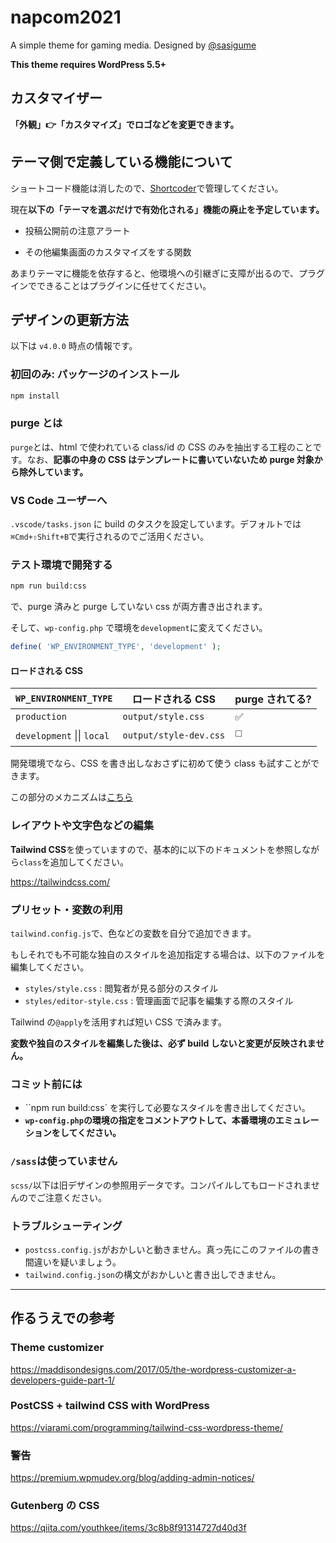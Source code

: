 # napcom2021

A simple theme for gaming media.
Designed by [@sasigume](https://github.com/sasigume)

**This theme requires WordPress 5.5+**

## カスタマイザー

**「外観」👉「カスタマイズ」でロゴなどを変更できます。**

## テーマ側で定義している機能について

ショートコード機能は消したので、[Shortcoder](https://wordpress.org/plugins/shortcoder/)で管理してください。

現在**以下の「テーマを選ぶだけで有効化される」機能の廃止を予定しています。**

- 投稿公開前の注意アラート

- その他編集画面のカスタマイズをする関数

あまりテーマに機能を依存すると、他環境への引継ぎに支障が出るので、プラグインでできることはプラグインに任せてください。

## デザインの更新方法

以下は `v4.0.0` 時点の情報です。

### 初回のみ: パッケージのインストール

```bash
npm install
```

### purge とは

`purge`とは、html で使われている class/id の CSS のみを抽出する工程のことです。なお、**記事の中身の CSS はテンプレートに書いていないため purge 対象から除外しています。**

### VS Code ユーザーへ

`.vscode/tasks.json` に build のタスクを設定しています。デフォルトでは`⌘Cmd+⇧Shift+B`で実行されるのでご活用ください。

### テスト環境で開発する

```bash
npm run build:css
```

で、purge 済みと purge していない css が両方書き出されます。

そして、`wp-config.php` で環境を`development`に変えてください。

```php
define( 'WP_ENVIRONMENT_TYPE', 'development' );
```

#### ロードされる CSS

| `WP_ENVIRONMENT_TYPE`      | ロードされる CSS       | purge されてる?       |
| -------------------------- | ---------------------- | --------------------- |
| `production`               | `output/style.css`     | :white_check_mark:    |
| `development` \|\| `local` | `output/style-dev.css` | :white_medium_square: |

開発環境でなら、CSS を書き出しなおさずに初めて使う class も試すことができます。

この部分のメカニズムは[こちら](https://qiita.com/sasigume/items/b64109e919ed4253ce64)

### レイアウトや文字色などの編集

**Tailwind CSS**を使っていますので、基本的に以下のドキュメントを参照しながら`class`を追加してください。

https://tailwindcss.com/

### プリセット・変数の利用

`tailwind.config.js`で、色などの変数を自分で追加できます。

もしそれでも不可能な独自のスタイルを追加指定する場合は、以下のファイルを編集してください。

- `styles/style.css` : 閲覧者が見る部分のスタイル
- `styles/editor-style.css` : 管理画面で記事を編集する際のスタイル

Tailwind の`@apply`を活用すれば短い CSS で済みます。

**変数や独自のスタイルを編集した後は、必ず build しないと変更が反映されません。**

### コミット前には

- ``npm run build:css` を実行して必要なスタイルを書き出してください。
- **`wp-config.php`の環境の指定をコメントアウトして、本番環境のエミュレーションをしてください。**

### `/sass`は使っていません

`scss/`以下は旧デザインの参照用データです。コンパイルしてもロードされませんのでご注意ください。

### トラブルシューティング

- `postcss.config.js`がおかしいと動きません。真っ先にこのファイルの書き間違いを疑いましょう。
- `tailwind.config.json`の構文がおかしいと書き出しできません。

---

## 作るうえでの参考

### Theme customizer

https://maddisondesigns.com/2017/05/the-wordpress-customizer-a-developers-guide-part-1/

### PostCSS + tailwind CSS with WordPress

https://viarami.com/programming/tailwind-css-wordpress-theme/

### 警告

https://premium.wpmudev.org/blog/adding-admin-notices/

### Gutenberg の CSS

https://qiita.com/youthkee/items/3c8b8f91314727d40d3f
